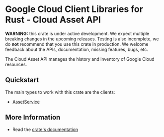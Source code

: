 # Google Cloud Client Libraries for Rust - Cloud Asset API

<!-- Code generated by sidekick. DO NOT EDIT. -->

**WARNING:** this crate is under active development. We expect multiple breaking
changes in the upcoming releases. Testing is also incomplete, we do **not**
recommend that you use this crate in production. We welcome feedback about the
APIs, documentation, missing features, bugs, etc.

The Cloud Asset API manages the history and inventory of Google Cloud
resources.

## Quickstart

The main types to work with this crate are the clients:

- [AssetService]

## More Information

- Read the [crate's documentation](https://docs.rs/google-cloud-asset-v1/latest/google-cloud-asset-v1)

[AssetService]: https://docs.rs/google-cloud-asset-v1/latest/google_cloud_asset_v1/client/struct.AssetService.html

